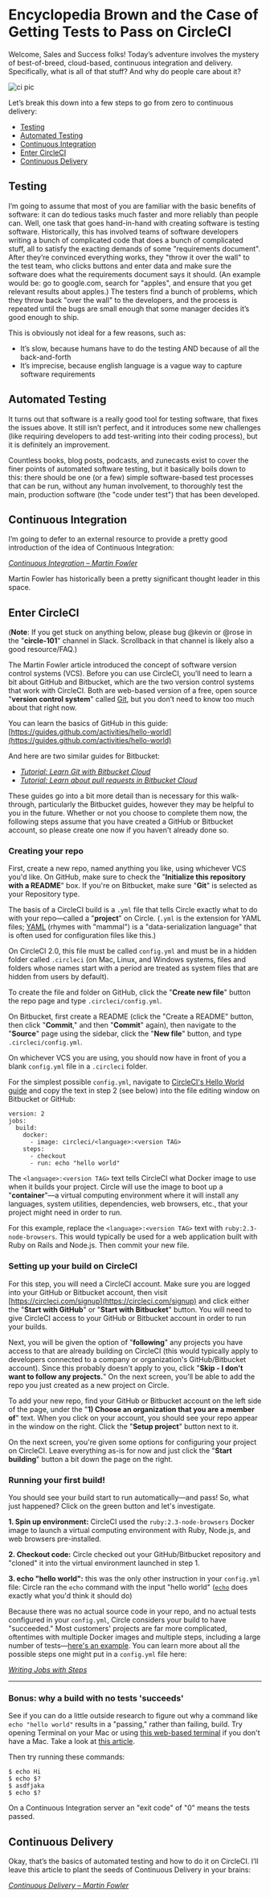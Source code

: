 # Encyclopedia Brown and the Case of Getting Tests to Pass on CircleCI

Welcome, Sales and Success folks! Today’s adventure involves the mystery of best-of-breed, cloud-based, continuous integration and delivery. Specifically, what is all of that stuff? And why do people care about it?

![ci pic](https://raw.githubusercontent.com/iynere/circle-walkthru/master/ci.png)

Let’s break this down into a few steps to go from zero to continuous delivery:

* [Testing](#testing)
* [Automated Testing](#automated-testing)
* [Continuous Integration](#continuous-integration)
* [Enter CircleCI](#enter-circleci)
* [Continuous Delivery](#continuous-delivery)

## <a name="testing">Testing</a>

I’m going to assume that most of you are familiar with the basic benefits of software: it can do tedious tasks much faster and more reliably than people can. Well, one task that goes hand-in-hand with creating software is testing software. Historically, this has involved teams of software developers writing a bunch of complicated code that does a bunch of complicated stuff, all to satisfy the exacting demands of some "requirements document". After they’re convinced everything works, they "throw it over the wall" to the test team, who clicks buttons and enter data and make sure the software does what the requirements document says it should. (An example would be: go to google.com, search for "apples", and ensure that you get relevant results about apples.) The testers find a bunch of problems, which they throw back "over the wall" to the developers, and the process is repeated until the bugs are small enough that some manager decides it’s good enough to ship.

This is obviously not ideal for a few reasons, such as:

* It’s slow, because humans have to do the testing AND because of all the back-and-forth
* It’s imprecise, because english language is a vague way to capture software requirements

## <a name="automated-testing">Automated Testing</a>

It turns out that software is a really good tool for testing software, that fixes the issues above. It still isn’t perfect, and it introduces some new challenges (like requiring developers to add test-writing into their coding process), but it is definitely an improvement.

Countless books, blog posts, podcasts, and zunecasts exist to cover the finer points of automated software testing, but it basically boils down to this: there should be one (or a few) simple software-based test processes that can be run, without any human involvement, to thoroughly test the main, production software (the "code under test") that has been developed.

## <a name="continuous-integration">Continuous Integration</a>

I’m going to defer to an external resource to provide a pretty good introduction of the idea of Continuous Integration: 

*[Continuous Integration – Martin Fowler](http://martinfowler.com/articles/continuousIntegration.html)*

Martin Fowler has historically been a pretty significant thought leader in this space.

## <a name="enter-circleci">Enter CircleCI</a>

(**Note**: If you get stuck on anything below, please bug @kevin or @rose in the "**circle-101**" channel in Slack. Scrollback in that channel is likely also a good resource/FAQ.)

The Martin Fowler article introduced the concept of software version control systems (VCS). Before you can use CircleCI, you’ll need to learn a bit about GitHub and Bitbucket, which are the two version control systems that work with CircleCI. Both are web-based version of a free, open source "**version control system**" called [Git](https://en.wikipedia.org/wiki/Git), but you don’t need to know too much about that right now.

You can learn the basics of GitHub in this guide: [https://guides.github.com/activities/hello-world](https://guides.github.com/activities/hello-world)

And here are two similar guides for Bitbucket:

- *[Tutorial: Learn Git with Bitbucket Cloud](https://confluence.atlassian.com/bitbucket/tutorial-learn-git-with-bitbucket-cloud-759857287.html)*
- *[Tutorial: Learn about pull requests in Bitbucket Cloud](https://confluence.atlassian.com/bitbucket/tutorial-learn-about-pull-requests-in-bitbucket-cloud-774243385.html)*

These guides go into a bit more detail than is necessary for this walk-through, particularly the Bitbucket guides, however they may be helpful to you in the future. Whether or not you choose to complete them now, the following steps assume that you have created a GitHub or Bitbucket account, so please create one now if you haven't already done so.

### Creating your repo

First, create a new repo, named anything you like, using whichever VCS you'd like. On GitHub, make sure to check the "**Initialize this repository with a README**" box. If you're on Bitbucket, make sure "**Git**" is selected as your Repository type.

The basis of a CircleCI build is a `.yml` file that tells Circle exactly what to do with your repo—called a "**project**" on Circle. (`.yml` is the extension for YAML files; [YAML](https://en.wikipedia.org/wiki/YAML) (rhymes with "mammal") is a "data-serialization language" that is often used for configuration files like this.)

On CircleCI 2.0, this file must be called `config.yml` and must be in a hidden folder called `.circleci` (on Mac, Linux, and Windows systems, files and folders whose names start with a period are treated as system files that are hidden from users by default).

To create the file and folder on GitHub, click the "**Create new file**" button the repo page and type `.circleci/config.yml`.

On Bitbucket, first create a README (click the "Create a README" button, then click "**Commit**," and then "**Commit**" again), then navigate to the "**Source**" page using the sidebar, click the "**New file**" button, and type `.circleci/config.yml`.

On whichever VCS you are using, you should now have in front of you a blank `config.yml` file in a `.circleci` folder.

For the simplest possible `config.yml`, navigate to [CircleCI's Hello World guide](https://circleci.com/docs/2.0/hello-world) and copy the text in step 2 (see below) into the file editing window on Bitbucket or GitHub:

```
version: 2
jobs:
  build:
    docker:
      - image: circleci/<language>:<version TAG>
    steps:
      - checkout
      - run: echo "hello world"
```

The `<language>:<version TAG>` text tells CircleCI what Docker image to use when it builds your project. Circle will use the image to boot up a "**container**"—a virtual computing environment where it will install any languages, system utilities, dependencies, web browsers, etc., that your project might need in order to run.

For this example, replace the `<language>:<version TAG>` text with `ruby:2.3-node-browsers`. This would typically be used for a web application built with Ruby on Rails and Node.js. Then commit your new file.

### Setting up your build on CircleCI

For this step, you will need a CircleCI account. Make sure you are logged into your GitHub or Bitbucket account, then visit [https://circleci.com/signup](https://circleci.com/signup) and click either the "**Start with GitHub**" or "**Start with Bitbucket**" button. You will need to give CircleCI access to your GitHub or Bitbucket account in order to run your builds.

Next, you will be given the option of "**following**" any projects you have access to that are already building on CircleCI (this would typically apply to developers connected to a company or organization's GitHub/Bitbucket account). Since this probably doesn't apply to you, click "**Skip - I don't want to follow any projects.**" On the next screen, you'll be able to add the repo you just created as a new project on Circle.

To add your new repo, find your GitHub or Bitbucket account on the left side of the page, under the "**1) Choose an organization that you are a member of**" text. When you click on your account, you should see your repo appear in the window on the right. Click the "**Setup project**" button next to it.

On the next screen, you're given some options for configuring your project on CircleCI. Leave everything as-is for now and just click the "**Start building**" button a bit down the page on the right.

### Running your first build!

You should see your build start to run automatically—and pass! So, what just happened? Click on the green button and let's investigate.

**1. Spin up environment:** CircleCI used the `ruby:2.3-node-browsers` Docker image to launch a virtual computing environment with Ruby, Node.js, and web browsers pre-installed.

**2. Checkout code:** Circle checked out your GitHub/Bitbucket repository and "cloned" it into the virtual environment launched in step 1.

**3. echo "hello world":** this was the only other instruction in your `config.yml` file: Circle ran the `echo` command with the input "hello world" ([`echo`](https://linux.die.net/man/1/echo) does exactly what you'd think it should do)

Because there was no actual source code in your repo, and no actual tests configured in your `config.yml`, Circle considers your build to have "succeeded." Most customers' projects are far more complicated, oftentimes with multiple Docker images and multiple steps, including a large number of tests—[here's an example](https://circleci.com/docs/2.0/configuration-reference/#full-example). You can learn more about all the possible steps one might put in a `config.yml` file here:

*[Writing Jobs with Steps](https://circleci.com/docs/2.0/configuration-reference)*

--------------------


### Bonus: why a build with no tests 'succeeds'

See if you can do a little outside research to figure out why a command like `echo "hello world"` results in a "passing," rather than failing, build. Try opening Terminal on your Mac or using [this web-based terminal](https://www.tutorialspoint.com/unix_terminal_online.php) if you don't have a Mac. Take a look at [this article](http://stackoverflow.com/questions/6834487/what-is-the-variable-in-shell-scripting). 

Then try running these commands:

```
$ echo Hi
$ echo $?
$ asdfjaka
$ echo $?
```

On a Continuous Integration server an "exit code" of "0" means the tests passed.

## <a name="continuous-delivery">Continuous Delivery</a>

Okay, that’s the basics of automated testing and how to do it on CircleCI. I’ll leave this article to plant the seeds of Continuous Delivery in your brains:

*[Continuous Delivery – Martin Fowler](http://martinfowler.com/bliki/ContinuousDelivery.html)*
